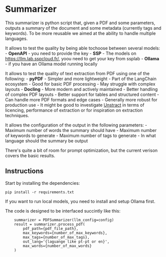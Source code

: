 # Summarizer
This summarizer is python script that, given a PDF and some parameters, outputs a summary of the document and some metadata (currently tags and keywords).
To be more reusable we aimed at the ability to handle multiple languages.

It allows to test the quality by being able tochoose between several models:
    - **OpenAPI** - you need to provide the key
    - **SSP** - The models on https://llm.lab.sspcloud.fr/, yoou need to get your key from ssplab
    - **Ollama** - if you have an Ollama model running locally

It allows to test the quality of text extraction from PDF using one of the following:
    - **pyPDF**
        - Simpler and more lightweight
        - Part of the LangChain ecosystem
        - Good for basic PDF processing
        - May struggle with complex layouts
    - **Docling**
        - More modern and actively maintained
        - Better handling of complex PDF layouts
        - Better support for tables and structured content
        - Can handle more PDF formats and edge cases
        - Generally more robust for production use
    - It might be good to investigate [Unstract](https://github.com/Zipstack/unstract) in terms of licencing, performance of extraction or for inspiration on extraction techniques. 

It allows the configuration of the output in the following parameters:
    - Maximum number of words the summary should have
    - Maximum number of keywords to generate
    - Maximum number of tags to generate
    - In what language should the summary be output 

There's quite a bit of room for prompt optimization, but the current verison covers the basic results.

## Instructions
Start by installing the dependencies:
````
pip install -r requirements.txt 
````

If you want to run local models, you need to install and setup Ollama first.

The code is designed to be interfaced succintly like this:
````
    summarizer = PDFSummarizer(llm_config=config)
    result = summarizer.process_pdf(
        pdf_path={pdf_file_path},
        max_keywords={number_of_max_keywords},
        max_tags={number_of_max_tags},
        out_lang='{laguange like pt-pt or en}',
        max_words={number_of_max_words}
    )
````
